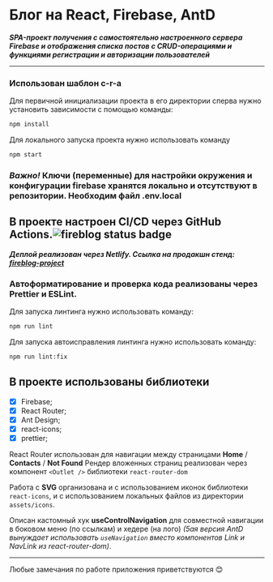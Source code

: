# Блог на React, Firebase, AntD

**_SPA-проект получения с самостоятельно настроенного сервера Firebase и отображения списка постов с CRUD-операциями и функциями регистрации и авторизации пользователей_**

---

### Использован шаблон c-r-a

Для первичной инициализации проекта в его директории сперва нужно установить зависимости с помощью команды:

```sh
npm install
```

Для локального запуска проекта нужно использовать команду

```sh
npm start
```

### **_Важно!_** Ключи (переменные) для настройки окружения и конфигурации firebase хранятся локально и отсутствуют в репозитории. Необходим файл .env.local

## В проекте настроен CI/CD через GitHub Actions.![fireblog status badge](https://github.com/KamajorQA/Fire-Blog/actions/workflows/github-actions-fireblog.yml/badge.svg)

**_Деплой реализован через Netlify. Ссылка на продакшн стенд: [fireblog-project](https://fireblog-project.netlify.app/)_**

### Автоформатирование и проверка кода реализованы через Prettier и ESLint.

Для запуска линтинга нужно использовать команду:

```sh
npm run lint
```

Для запуска автоисправления линтинга нужно использовать команду:

```sh
npm run lint:fix
```

## В проекте использованы библиотеки

- [x] Firebase;
- [x] React Router;
- [x] Ant Design;
- [x] react-icons;
- [x] prettier;

React Router использован для навигации между страницами **Home** / **Contacts** / **Not Found**
Рендер вложенных страниц реализован через компонент `<Outlet />` библиотеки `react-router-dom`

Работа с **SVG** организована и с использованием иконок библиотеки `react-icons`, и с использованием локальных файлов из директории `assets/icons`.

Описан кастомный хук **useControlNavigation** для совместной навигации в боковом меню (по ссылкам) и хедере (на лого) _(5ая версия AntD вынуждает использовать `useNavigation` вместо компонентов Link и NavLink из react-router-dom)_.

---

Любые замечания по работе приложения приветствуются 😊
